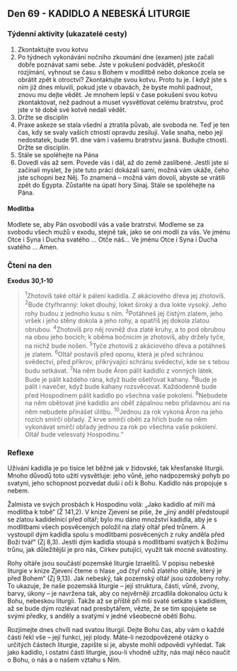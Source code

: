 ## Den 69 - KADIDLO A NEBESKÁ LITURGIE

### Týdenní aktivity (ukazatelé cesty)

1. Zkontaktujte svou kotvu
1. Po týdnech vykonávání nočního zkoumání dne (examen) jste začali dobře poznávat sami sebe. Jste v pokušení podvádět, přeskočit rozjímání, vyhnout se času s Bohem v modlitbě nebo dokonce zcela se obrátit zpět k otroctví? Zkontaktujte svou kotvu. Proto tu je. I když jste s ním již dnes mluvili, pokud jste v obavách, že byste mohli padnout, znovu mu dejte vědět. Je mnohem lepší v čase pokušení svou kotvu zkontaktovat, než padnout a muset vysvětlovat celému bratrstvu, proč jste v té době své kotvě nedali vědět.
1. Držte se disciplín
1. Praxe askeze se stala všední a ztratila půvab, ale svoboda ne. Teď je ten čas, kdy se svaly vašich ctností opravdu zesilují. Vaše snaha, nebo její nedostatek, bude 91. dne vám i vašemu bratrstvu jasná. Budujte ctnosti. Držte se disciplín.
1. Stále se spoléhejte na Pána
1. Dovedl vás až sem. Povede vás i dál, až do země zaslíbené. Jestli jste si začínali myslet, že jste tuto práci dokázali sami, možná vám ukáže, čeho jste schopni bez Něj. To znamená – možná vám dovolí, abyste se vrátili zpět do Egypta. Zůstaňte na úpatí hory Sinaj. Stále se spoléhejte na Pána.

#### Modlitba

Modlete se, aby Pán osvobodil vás a vaše bratrství.
Modleme se za svobodu všech mužů v exodu, stejně tak, jako se oni modlí za vás.
Ve jménu Otce i Syna i Ducha svatého … Otče náš… Ve jménu Otce i Syna i Ducha svatého … Amen.

### Čtení na den

**Exodus 30,1-10**

> <sup>1</sup>Zhotovíš také oltář k pálení kadidla. Z akáciového dřeva jej zhotovíš.
> <sup>2</sup>Bude čtyřhranný: loket dlouhý, loket široký a dva lokte vysoký. Jeho rohy budou z jednoho kusu s ním.
> <sup>3</sup>Potáhneš jej čistým zlatem, jeho vršek i jeho stěny dokola a jeho rohy, a opatříš jej dokola zlatou obrubou.
> <sup>4</sup>Zhotovíš pro něj rovněž dva zlaté kruhy, a to pod obrubou na obou jeho bocích; k oběma bočnicím je zhotovíš, aby držely tyče, na nichž bude nošen.
> <sup>5</sup>Tyče zhotovíš z akáciového dřeva a potáhneš je zlatem.
> <sup>6</sup>Oltář postavíš před oponu, která je před schránou svědectví, před příkrov, přikrývající schránu svědectví, kde se s tebou budu setkávat.
> <sup>7</sup>Na něm bude Áron pálit kadidlo z vonných látek. Bude je pálit každého rána, když bude ošetřovat kahany.
> <sup>8</sup>Bude je pálit i navečer, když bude kahany rozsvěcovat. Každodenně bude před Hospodinem pálit kadidlo po všechna vaše pokolení.
> <sup>9</sup>Nebudete na něm obětovat jiné kadidlo ani oběť zápalnou nebo přídavnou ani na něm nebudete přinášet úlitbu.
> <sup>10</sup>Jednou za rok vykoná Áron na jeho rozích smírčí obřady. Z krve smírčí oběti za hřích bude na něm vykonávat smírčí obřady jednou za rok po všechna vaše pokolení. Oltář bude velesvatý Hospodinu.“

### Reflexe

Užívání kadidla je po tisíce let běžné jak v židovské, tak křesťanské liturgii. Mnoho důvodů toto užití vysvětluje: jeho
vůně, jeho nadpozemský pohyb po svatyni, jeho schopnost pozvedat duši i oči k Bohu. Kadidlo nás propojuje s nebem.

Žalmista ve svých prosbách k Hospodinu volá: „Jako kadidlo ať míří má modlitba k tobě“ (Ž 141,2). V knize Zjevení
se píše, že „jiný anděl předstoupil se zlatou kadidelnicí před oltář; bylo mu dáno množství kadidla, aby je s modlitbami
všech posvěcených položil na zlatý oltář před trůnem. A vystoupil dým kadidla spolu s modlitbami posvěcených z ruky
anděla před Boží tvář“ (Zj 8,3). Jestli dým kadidla stoupá s modlitbami svatých k Božímu trůnu, jak důležitější je pro
nás, Církev putující, využít tak mocné svátostiny.

Rohy oltáře jsou součástí pozemské liturgie Izraelitů. V popisu nebeské liturgie v knize Zjevení čteme o hlase „od čtyř
rohů zlatého oltáře, který je před Bohem“ (Zj 9,13). Jak nebeský, tak pozemský oltář jsou ozdobeny rohy. To ukazuje,
že naše pozemská liturgie – její struktura, části, vůně, zvony, barvy, úkony – je navržena tak, aby co nejvěrněji
zrcadlila dokonalou úctu k Bohu, nebeskou liturgii. Takže až se příště při mši svaté setkáte s kadidlem, až se bude dým
rozlévat nad presbytářem, vězte, že se tím spojujete se svými předky, s anděly a svatými v jedné všeobecné oběti Bohu.

Rozjímejte dnes chvíli nad svatou liturgií. Dejte Bohu čas, aby vám o každé části řekl vše – její funkci, její plody.
Máte-li nezodpovězené otázky o určitých částech liturgie, zapište si je, abyste mohli odpovědi vyhledat. Tak jako
kadidlo, i ostatní části liturgie, jsou-li vhodně užity, nás mají něco naučit o Bohu, o nás a o našem vztahu s Ním.
